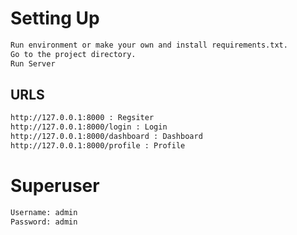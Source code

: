 # Setting Up
```bash
Run environment or make your own and install requirements.txt.
Go to the project directory.
Run Server
```
## URLS
```bash
http://127.0.0.1:8000 : Regsiter
http://127.0.0.1:8000/login : Login
http://127.0.0.1:8000/dashboard : Dashboard
http://127.0.0.1:8000/profile : Profile
```

# Superuser

```bash
Username: admin
Password: admin
```
